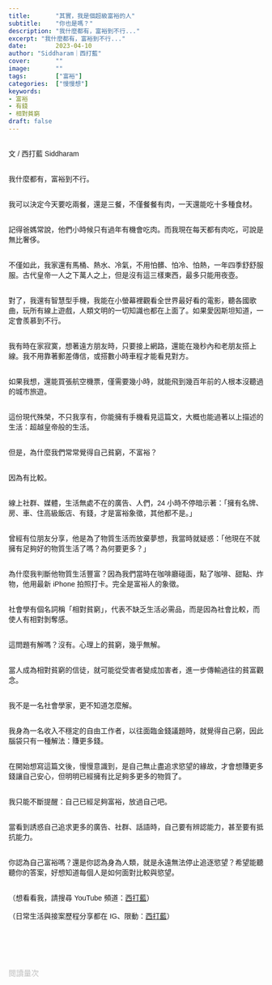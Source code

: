```yaml
---
title:       "其實，我是個超級富裕的人"
subtitle:    "你也是嗎？"
description: "我什麼都有，富裕到不行..."
excerpt: "我什麼都有，富裕到不行..."
date:        2023-04-10
author: "Siddharam｜西打藍"
cover:       ""
image:       ""
tags:        ["富裕"]
categories:  ["慢慢想"]
keywords:
- 富裕
- 有錢
- 相對貧窮
draft: false
---
```


<article style="font-family: 'Noto Sans TC', '微軟正黑體', sans-serif; font-weight: 300;">

<br>文 / 西打藍 Siddharam<br><br>

我什麼都有，富裕到不行。<br><br>

我可以決定今天要吃兩餐，還是三餐，不僅餐餐有肉，一天還能吃十多種食材。<br><br>

記得爸媽常說，他們小時候只有過年有機會吃肉。而我現在每天都有肉吃，可說是無比奢侈。<br><br>

不僅如此，我家還有馬桶、熱水、冷氣，不用怕髒、怕冷、怕熱，一年四季舒舒服服。古代皇帝一人之下萬人之上，但是沒有這三樣東西，最多只能用夜壺。<br><br>

對了，我還有智慧型手機，我能在小螢幕裡觀看全世界最好看的電影，聽各國歌曲，玩所有線上遊戲，人類文明的一切知識也都在上面了。如果愛因斯坦知道，一定會羨慕到不行。<br><br>

我有時在家寂寞，想著遠方朋友時，只要接上網路，還能在幾秒內和老朋友搭上線。我不用靠著郵差傳信，或搭數小時車程才能看見對方。<br><br>

如果我想，還能買張航空機票，僅需要幾小時，就能飛到幾百年前的人根本沒聽過的城市旅遊。<br><br>

這份現代殊榮，不只我享有，你能擁有手機看見這篇文，大概也能過著以上描述的生活：超越皇帝般的生活。<br><br>

但是，為什麼我們常常覺得自己貧窮，不富裕？<br><br>

因為有比較。<br><br>

線上社群、媒體，生活無處不在的廣告、人們，24 小時不停暗示著：「擁有名牌、房、車、住高級飯店、有錢，才是富裕象徵，其他都不是。」<br><br>

曾經有位朋友分享，他是為了物質生活而放棄夢想，我當時就疑惑：「他現在不就擁有足夠好的物質生活了嗎？為何要更多？」<br><br>

為什麼我判斷他物質生活豐富？因為我們當時在咖啡廳碰面，點了咖啡、甜點、炸物，他用最新 iPhone 拍照打卡。完全是富裕人的象徵。<br><br>

社會學有個名詞稱「相對貧窮」，代表不缺乏生活必需品，而是因為社會比較，而使人有相對剝奪感。<br><br>

這問題有解嗎？沒有。心理上的貧窮，幾乎無解。<br><br>

當人成為相對貧窮的信徒，就可能從受害者變成加害者，進一步傳輸過往的貧富觀念。<br><br>

我不是一名社會學家，更不知道怎麼解。<br><br>

我身為一名收入不穩定的自由工作者，以往面臨金錢議題時，就覺得自己窮，因此腦袋只有一種解法：賺更多錢。<br><br>

在開始想寫這篇文後，慢慢意識到，是自己無止盡追求慾望的緣故，才會想賺更多錢讓自己安心，但明明已經擁有比足夠多更多的物質了。<br><br>

我只能不斷提醒：自己已經足夠富裕，放過自己吧。<br><br>

當看到誘惑自己追求更多的廣告、社群、話語時，自己要有辨認能力，甚至要有抵抗能力。<br><br>

你認為自己富裕嗎？還是你認為身為人類，就是永遠無法停止追逐慾望？希望能聽聽你的答案，好想知道每個人是如何面對比較與慾望。<br><br>


（想看看我，請搜尋 YouTube 頻道：<a href="https://www.youtube.com/@siddblue" target="_blank">西打藍</a>）<br><br>
（日常生活與接案歷程分享都在 IG、限動：<a href="https://www.instagram.com/sidd.blue/" target="_blank">西打藍</a>）<br><br>

<!-- <h3 class="article-h1-color"></h3><br> -->

<br><br><br>

</article>

<div style="color: #bfbfbf; font-size: 15px;" id="busuanzi_container_page_pv">
  閱讀量<span id="busuanzi_value_page_pv"></span>次
</div>

<script src="../../js/post.js"></script>
